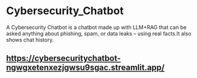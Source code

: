# Cybersecurity_Chatbot
A Cybersecurity Chatbot is a chatbot made up with LLM+RAG that can be asked anything about phishing, spam, or data leaks – using real facts.It also shows chat history.

## https://cybersecuritychatbot-ngwgxetenxezjgwsu9sgac.streamlit.app/
